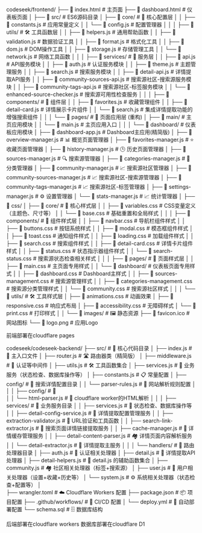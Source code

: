 

codeseek/frontend/
├── 📄 index.html                              # 主页面
├── 📄 dashboard.html                          # 仪表板页面
│
├── 📁 src/                                    # ES6源码目录
│   ├── 📁 core/                              # 🎯 核心配置层
│   │   ├── 📄 constants.js                   # 应用常量定义
│   │   └── 📄 config.js                      # 配置管理器
│   │
│   ├── 📁 utils/                             # 🛠️ 工具函数层
│   │   ├── 📄 helpers.js                     # 通用帮助函数
│   │   ├── 📄 validation.js                  # 数据验证工具
│   │   ├── 📄 format.js                      # 格式化工具
│   │   ├── 📄 dom.js                         # DOM操作工具
│   │   ├── 📄 storage.js                     # 存储管理工具
│   │   └── 📄 network.js                     # 网络工具函数
│   │
│   ├── 📁 services/                          # 🔧 服务层
│   │   ├── 📄 api.js                         # API服务模块
│   │   ├── 📄 auth.js                        # 认证服务模块
│   │   ├── 📄 theme.js                       # 主题管理服务
│   │   ├── 📄 search.js                      # 搜索服务模块
│   │   ├── 📄 detail-api.js                  # 详情提取API服务
│   │   ├── 📄 community-sources-api.js       # 搜索源社区-搜索源服务模块
│   │   ├── 📄 community-tags-api.js          # 搜索源社区-标签服务模块
│   │   └── 📄 enhanced-source-checker.js     # 搜索源可用性检查服务
│   │
│   ├── 📁 components/                        # 🧩 组件层
│   │   ├── 📄 favorites.js                   # 收藏管理组件
│   │   ├── 📄 detail-card.js                 # 详情展示卡片组件
│   │   └── 📄 search.js                      # 集成详情提取功能的增强搜索组件
│   │
│   └── 📁 pages/                             # 🚀 页面应用层 (重构)
│       ├── 📁 main/                          # 主页应用模块
│       │   └── 📄 main.js                    # 主页应用入口
│       │
│       └── 📁 dashboard/                     # 仪表板应用模块
│           ├── 📄 dashboard-app.js           # Dashboard主应用(精简版)
│           ├── 📄 overview-manager.js        # 📊 概览页面管理器
│           ├── 📄 favorites-manager.js       # ⭐ 收藏页面管理器
│           ├── 📄 history-manager.js         # 🕒 历史页面管理器
│           ├── 📄 sources-manager.js         # 🔍 搜索源管理器
│           ├── 📄 categories-manager.js      # 📂 分类管理器
│           ├── 📄 community-manager.js       # 📈 搜索源社区管理器
│           ├── 📄 community-sources-manager.js # 📈 搜索源社区-搜索源管理器
│           ├── 📄 community-tags-manager.js  # 📈 搜索源社区-标签管理器
│           ├── 📄 settings-manager.js        # ⚙️ 设置管理器
│           └── 📄 stats-manager.js           # 📈 统计管理器
│
├── 📁 css/
│   ├── 📁 core/                              # 🎯 核心样式层
│   │   ├── 📄 variables.css                  # CSS变量定义（主题色、尺寸等）
│   │   └── 📄 base.css                       # 基础重置和全局样式
│   │
│   ├── 📁 components/                        # 🧩 组件样式层
│   │   ├── 📄 navbar.css                     # 导航栏组件样式
│   │   ├── 📄 buttons.css                    # 按钮系统样式
│   │   ├── 📄 modal.css                      # 模态框组件样式 
│   │   ├── 📄 toast.css                      # 通知组件样式
│   │   ├── 📄 loading.css                    # 加载组件样式
│   │   ├── 📄 search.css                     # 搜索组件样式
│   │   ├── 📄 detail-card.css                # 详情卡片组件样式
│   │   ├── 📄 status.css                     # 状态指示器组件样式
│   │   └── 📄 search-status.css              # 搜索源状态检查相关样式
│   │
│   ├── 📁 pages/                             # 🚀 页面样式层
│   │   ├── 📄 main.css                       # 主页面专用样式
│   │   └── 📁 dashboard/                     # 仪表板页面专用样式
│   │        ├── 📄 dashboard.css             # Dashboard主样式
│   │        ├── 📄 sources-management.css    # 搜索源管理样式
│   │        ├── 📄 categories-management.css # 搜索源分类管理样式
│   │        └── 📄 community.css             # 搜索源社区样式
│   │
│   └── 📁 utils/                             # 🛠️ 工具样式层
│       ├── 📄 animations.css                 # 动画效果
│       ├── 📄 responsive.css                 # 响应式布局
│       ├── 📄 accessibility.css              # 无障碍样式
│       └── 📄 print.css                      # 打印样式
│
│
└── 📁 images/                                # 🖼️ 静态资源
    ├── 📄 favicon.ico                        # 网站图标
    └── 📄 logo.png                           # 应用Logo
	
前端部署在cloudflare pages
	
	

codeseek/codeseek-backend/
├── src/                              # 🎯 核心代码目录
│   ├── index.js                      # 🚀 主入口文件
│   ├── router.js                     # 🛣️ 路由器类（精简版）
│   ├── middleware.js                 # 🔐 认证等中间件
│   ├── utils.js                      # 🛠️ 工具函数集合
│   ├── services.js                   # 🔧 业务服务（状态检查、数据库操作等）
│   ├── constants.js                  # 📋 常量配置
│   ├── config/                       # 📁 搜索详情配置目录 
│   │   └── parser-rules.js           # 🔑 网站解析规则配置
│   │
│   ├── config/                       # 📁  
│   │   └── html-parser.js            # 🔑 cloudflare worker的HTML解析
│   │
│   ├── services/                     # 📁 业务服务目录
│   │   ├── services.js               # 🔧 状态检查、数据库操作等
│   │   ├── detail-config-service.js  # 🔧 详情提取配置管理服务
│   │   ├── extraction-validator.js   # 🔧 URL验证和工具函数
│   │   ├── search-link-extractor.js  # 🔧 搜索页面详情链接提取服务
│   │   ├── cache-manager.js          # 🔑 详情缓存管理服务
│   │   ├── detail-content-parser.js  # 🏘️ 详情页面内容解析服务
│   │   └── detail-extractor.js       # 👤 详情提取主服务
│   │
│   └── handlers/                     # 📁 路由处理器目录 
│       ├── auth.js                   # 🔑 认证相关处理器
│       ├── detail.js                 # 🔑 详情提取API处理器
│       ├── detail-helpers.js         # 🔑 detail.js 的辅助函数集合
│       ├── community.js              # 🏘️ 社区相关处理器（标签+搜索源）
│       ├── user.js                   # 👤 用户相关处理器（设置+收藏+历史等）
│       └── system.js                 # ⚙️ 系统相关处理器（状态检查+配置等）
│   
├── wrangler.toml                     # ☁️ Cloudflare Workers 配置
├── package.json                      # 📦 项目配置
├── .github/workflows/                # 🤖 CI/CD 配置
│   └── deploy.yml                    # 🚀 自动部署配置
└── schema.sql                        # 🗄️ 数据库结构


后端部署在cloudflare workers
数据库部署在cloudflare D1
